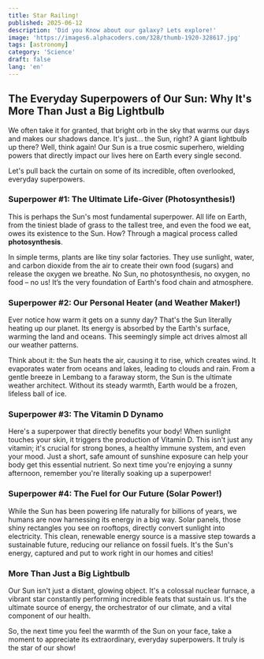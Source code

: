 ```yaml
---
title: Star Railing!
published: 2025-06-12
description: 'Did you Know about our galaxy? Lets explore!'
image: 'https://images6.alphacoders.com/328/thumb-1920-328617.jpg'
tags: [astronomy]
category: 'Science'
draft: false 
lang: 'en'
---
```


## The Everyday Superpowers of Our Sun: Why It's More Than Just a Big Lightbulb

We often take it for granted, that bright orb in the sky that warms our days and makes our shadows dance. It's just... the Sun, right? A giant lightbulb up there? Well, think again! Our Sun is a true cosmic superhero, wielding powers that directly impact our lives here on Earth every single second.

Let's pull back the curtain on some of its incredible, often overlooked, everyday superpowers.

### Superpower #1: The Ultimate Life-Giver (Photosynthesis!)

This is perhaps the Sun's most fundamental superpower. All life on Earth, from the tiniest blade of grass to the tallest tree, and even the food we eat, owes its existence to the Sun. How? Through a magical process called **photosynthesis**.

In simple terms, plants are like tiny solar factories. They use sunlight, water, and carbon dioxide from the air to create their own food (sugars) and release the oxygen we breathe. No Sun, no photosynthesis, no oxygen, no food – no us! It’s the very foundation of Earth's food chain and atmosphere.

### Superpower #2: Our Personal Heater (and Weather Maker!)

Ever notice how warm it gets on a sunny day? That's the Sun literally heating up our planet. Its energy is absorbed by the Earth's surface, warming the land and oceans. This seemingly simple act drives almost all our weather patterns.

Think about it: the Sun heats the air, causing it to rise, which creates wind. It evaporates water from oceans and lakes, leading to clouds and rain. From a gentle breeze in Lembang to a faraway storm, the Sun is the ultimate weather architect. Without its steady warmth, Earth would be a frozen, lifeless ball of ice.

### Superpower #3: The Vitamin D Dynamo

Here's a superpower that directly benefits your body! When sunlight touches your skin, it triggers the production of Vitamin D. This isn't just any vitamin; it's crucial for strong bones, a healthy immune system, and even your mood. Just a short, safe amount of sunshine exposure can help your body get this essential nutrient. So next time you're enjoying a sunny afternoon, remember you're literally soaking up a superpower!

### Superpower #4: The Fuel for Our Future (Solar Power!)

While the Sun has been powering life naturally for billions of years, we humans are now harnessing its energy in a big way. Solar panels, those shiny rectangles you see on rooftops, directly convert sunlight into electricity. This clean, renewable energy source is a massive step towards a sustainable future, reducing our reliance on fossil fuels. It's the Sun's energy, captured and put to work right in our homes and cities!

### More Than Just a Big Lightbulb

Our Sun isn't just a distant, glowing object. It's a colossal nuclear furnace, a vibrant star constantly performing incredible feats that sustain us. It's the ultimate source of energy, the orchestrator of our climate, and a vital component of our health.

So, the next time you feel the warmth of the Sun on your face, take a moment to appreciate its extraordinary, everyday superpowers. It truly is the star of our show!